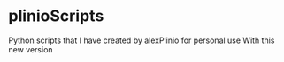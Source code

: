 # plinioScripts
Python scripts that I have created by alexPlinio for personal use
With this new version
